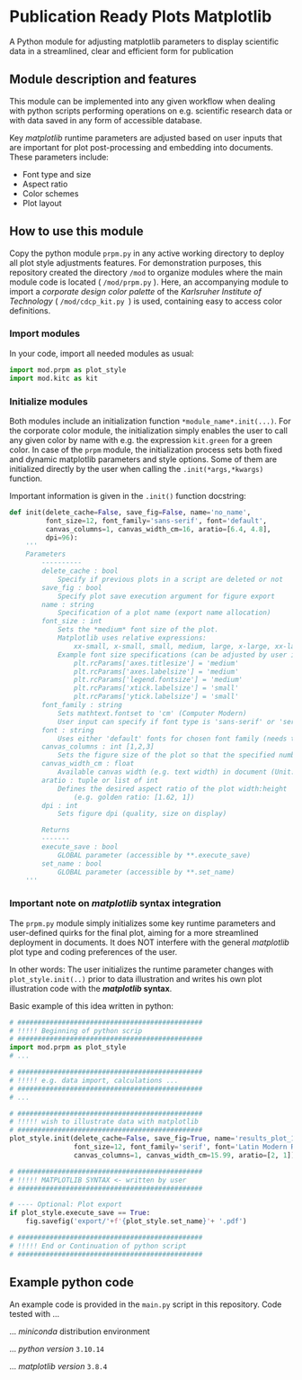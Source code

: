 # Publication Ready Plots Matplotlib

A Python module for adjusting matplotlib parameters to display scientific data in a streamlined, clear and efficient form for publication

## Module description and features

This module can be implemented into any given workflow when dealing with python scripts performing operations on e.g. scientific research data or with data saved in any form of accessible database.

Key *matplotlib* runtime parameters are adjusted based on user inputs that are important for plot post-processing and embedding into documents. These parameters include:

* Font type and size
* Aspect ratio
* Color schemes
* Plot layout

## How to use this module

Copy the python module `prpm.py` in any active working directory to deploy all plot style adjustments features. For demonstration purposes, this repository created the directory `/mod` to organize modules where the main module code is located ( `/mod/prpm.py` ). Here, an accompanying module to import a *corporate design color palette* of the *Karlsruher Institute of Technology* ( `/mod/cdcp_kit.py `) is used, containing easy to access color definitions.

### Import modules

In your code, import all needed modules as usual:

```python
import mod.prpm as plot_style
import mod.kitc as kit
```

### Initialize modules

Both modules include an initialization function `*module_name*.init(...)`. For the corporate color module, the initialization simply enables the user to call any given color by name with e.g. the expression `kit.green` for a green color. In case of the `prpm` module, the initialization process sets both fixed and dynamic matplotlib parameters and style options. Some of them are initialized directly by the user when calling the `.init(*args,*kwargs)` function.

Important information is given in the `.init()` function docstring:

```python
def init(delete_cache=False, save_fig=False, name='no_name',
         font_size=12, font_family='sans-serif', font='default', 
         canvas_columns=1, canvas_width_cm=16, aratio=[6.4, 4.8],
         dpi=96):
    '''
    Parameters
        ----------
        delete_cache : bool
            Specify if previous plots in a script are deleted or not
        save_fig : bool
            Specify plot save execution argument for figure export
        name : string
            Specification of a plot name (export name allocation)
        font_size : int
            Sets the *medium* font size of the plot.
            Matplotlib uses relative expressions: 
                xx-small, x-small, small, medium, large, x-large, xx-large, larger
            Example font size specifications (can be adjusted by user in `prpm.py`:
                plt.rcParams['axes.titlesize'] = 'medium'
                plt.rcParams['axes.labelsize'] = 'medium'
                plt.rcParams['legend.fontsize'] = 'medium'
                plt.rcParams['xtick.labelsize'] = 'small'
                plt.rcParams['ytick.labelsize'] = 'small'
        font_family : string
            Sets mathtext.fontset to 'cm' (Computer Modern)
            User input can specify if font type is 'sans-serif' or 'serif'
        font : string
            Uses either 'default' fonts for chosen font family (needs to be installed on current os and accessible via the python terminal) or a user specified font given by the correct name.
        canvas_columns : int [1,2,3]
            Sets the figure size of the plot so that the specified number fit into the canvas width defined by 'canvas_width_cm'.
        canvas_width_cm : float
            Available canvas width (e.g. text width) in document (Unit: cm)
        aratio : tuple or list of int
            Defines the desired aspect ratio of the plot width:height
                (e.g. golden ratio: [1.62, 1])
        dpi : int
            Sets figure dpi (quality, size on display)

        Returns
        -------
        execute_save : bool
            GLOBAL parameter (accessible by **.execute_save)
        set_name : bool
            GLOBAL parameter (accessible by **.set_name)
    '''
```

### Important note on *matplotlib* syntax integration

The `prpm.py` module simply initializes some key runtime parameters and user-defined quirks for the final plot, aiming for a more streamlined deployment in documents. It does NOT interfere with the general *matplotlib* plot type and coding preferences of the user.

In other words: The user initializes the runtime parameter changes with `plot_style.init(..)` prior to data illustration and writes his own plot illustration code with the ***matplotlib* syntax**.

Basic example of this idea written in python:

```python
# ##############################################
# !!!!! Beginning of python scrip
# ##############################################
import mod.prpm as plot_style 
# ...

# ##############################################
# !!!!! e.g. data import, calculations ...
# ##############################################
# ...

# ##############################################
# !!!!! wish to illustrate data with matplotlib
# ##############################################
plot_style.init(delete_cache=False, save_fig=True, name='results_plot_1', 
                font_size=12, font_family='serif', font='Latin Modern Roman',
                canvas_columns=1, canvas_width_cm=15.99, aratio=[2, 1])

# ##############################################
# !!!!! MATPLOTLIB SYNTAX <- written by user
# ##############################################

# ---- Optional: Plot export
if plot_style.execute_save == True:
    fig.savefig('export/'+f'{plot_style.set_name}'+ '.pdf')

# ##############################################
# !!!!! End or Continuation of python script
# ##############################################
```

## Example python code

An example code is provided in the `main.py` script in this repository.
Code tested with ...

... *miniconda* distribution environment

... *python version* `3.10.14`

... *matplotlib version* `3.8.4`
